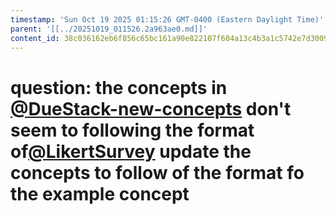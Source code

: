 ```yaml
---
timestamp: 'Sun Oct 19 2025 01:15:26 GMT-0400 (Eastern Daylight Time)'
parent: '[[../20251019_011526.2a963ae0.md]]'
content_id: 38c036162eb6f856c65bc161a90e822107f604a13c4b3a1c5742e7d30090e9f4
---
```


# question: the concepts in [@DueStack-new-concepts](../../concepts/DueStack/DueStack-new-concepts.md) don't seem to following the format of[@LikertSurvey](../../concepts/examples/LikertSurvey/LikertSurvey.md) update the concepts to follow of the format fo the example concept

